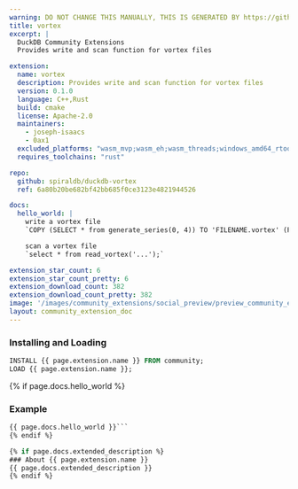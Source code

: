 ```yaml
---
warning: DO NOT CHANGE THIS MANUALLY, THIS IS GENERATED BY https://github/duckdb/community-extensions repository, check README there
title: vortex
excerpt: |
  DuckDB Community Extensions
  Provides write and scan function for vortex files

extension:
  name: vortex
  description: Provides write and scan function for vortex files
  version: 0.1.0
  language: C++,Rust
  build: cmake
  license: Apache-2.0
  maintainers:
    - joseph-isaacs
    - 0ax1
  excluded_platforms: "wasm_mvp;wasm_eh;wasm_threads;windows_amd64_rtools;windows_amd64_mingw;windows_amd64;linux_arm64"
  requires_toolchains: "rust"

repo:
  github: spiraldb/duckdb-vortex
  ref: 6a80b20be682bf42bb685f0ce3123e4821944526

docs:
  hello_world: |
    write a vortex file
    `COPY (SELECT * from generate_series(0, 4)) TO 'FILENAME.vortex' (FORMAT VORTEX);`

    scan a vortex file
    `select * from read_vortex('...');`

extension_star_count: 6
extension_star_count_pretty: 6
extension_download_count: 382
extension_download_count_pretty: 382
image: '/images/community_extensions/social_preview/preview_community_extension_vortex.png'
layout: community_extension_doc
---
```


### Installing and Loading
```sql
INSTALL {{ page.extension.name }} FROM community;
LOAD {{ page.extension.name }};
```

{% if page.docs.hello_world %}
### Example
```sql
{{ page.docs.hello_world }}```
{% endif %}

{% if page.docs.extended_description %}
### About {{ page.extension.name }}
{{ page.docs.extended_description }}
{% endif %}


